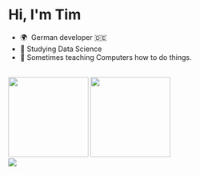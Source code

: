# Hi, I'm Tim
- 🌍  German developer 🇩🇪
- 📖  Studying Data Science
- 🤖  Sometimes teaching Computers how to do things.

<br />

<span>
  <picture>
    <source 
      srcset="https://github-readme-stats.vercel.app/api?username=turulix&show_icons=true&hide_border=false&title_color=3B1F94f&icon_color=FFE500&bg_color=09131B&text_color=ffffff&border_color=0c1a25&hide_rank=true&hide=contribs"
      media="(prefers-color-scheme: dark)"
    />
    <source
      srcset="https://github-readme-stats.vercel.app/api?username=turulix&show_icons=true&hide_border=false&hide_rank=true&hide=contribs"
      media="(prefers-color-scheme: light), (prefers-color-scheme: no-preference)"
    />
    <img height="160" src="https://github-readme-stats.vercel.app/api?username=turulix&show_icons=true&hide_border=false&hide_rank=true&hide=contribs" />
  </picture>
</span>
<span>
  <picture>
    <source 
      srcset="https://github-readme-stats.vercel.app/api/top-langs/?username=turulix&layout=compact&show_icons=true&hide_border=false&title_color=3B1F94f&icon_color=FFE500&bg_color=09131B&text_color=ffffff&border_color=0c1a25"
      media="(prefers-color-scheme: dark)"
    />
    <source
      srcset="https://github-readme-stats.vercel.app/api/top-langs/?username=turulix&layout=compact&show_icons=true&hide_border=false"
      media="(prefers-color-scheme: light), (prefers-color-scheme: no-preference)"
    />
    <img height="160" src="https://github-readme-stats.vercel.app/api/top-langs/?username=turulix&layout=compact&show_icons=true&hide_border=false" />
  </picture>
</span>

<br/>

<picture>
<source 
  srcset="https://tech-radar-og.vercel.app/api?section_names=Adopt%3BTrial&section_desc=Technologies+already+used+for+a+long+time+and%2For+various+projects.%3BTechnologies+used+for+a+short+period+of+time+and+with+high+interest.&group_names=Languages%3BFrontend%3BBackend+%2F+Data+%2F+Cloud&width=560&height=550&theme=dark&section1_group1=C%23%3BTypeScript%3BPython%3BRust&section1_group2=Vue%203%3BNuxt%203%3BTailwindcss&section1_group3=.NET+Core%3BNode.js%3BPostgres%3BMongoDB%3BRedis%3BSupabase&section2_group1=C++&section2_group2=React%3BNextJs&section2_group3=SurrealDB%3BKubernetes%3BTerraform"
  media="(prefers-color-scheme: dark)"
/>
<source
  srcset="https://tech-radar-og.vercel.app/api?section_names=Adopt%3BTrial&section_desc=Technologies+already+used+for+a+long+time+and%2For+various+projects.%3BTechnologies+used+for+a+short+period+of+time+and+with+high+interest.&group_names=Languages%3BFrontend%3BBackend+%2F+Data+%2F+Cloud&width=560&height=550&theme=light&section1_group1=C%23%3BTypeScript%3BPython%3BRust&section1_group2=Vue%203%3BNuxt%203%3BTailwindcss&section1_group3=.NET+Core%3BNode.js%3BPostgres%3BMongoDB%3BRedis%3BSupabase&section2_group1=C++&section2_group2=React%3BNextJs&section2_group3=SurrealDB%3BKubernetes%3BTerraform"
  media="(prefers-color-scheme: light), (prefers-color-scheme: no-preference)"
/>
<img src="https://tech-radar-og.vercel.app/api?section_names=Adopt%3BTrial&section_desc=Technologies+already+used+for+a+long+time+and%2For+various+projects.%3BTechnologies+used+for+a+short+period+of+time+and+with+high+interest.&group_names=Languages%3BFrontend%3BBackend+%2F+Data+%2F+Cloud&width=560&height=550&theme=light&section1_group1=C%23%3BTypeScript%3BPython%3BRust&section1_group2=Vue%203%3BNuxt%203%3BTailwindcss&section1_group3=.NET+Core%3BNode.js%3BPostgres%3BMongoDB%3BRedis%3BSupabase&section2_group1=C++&section2_group2=React%3BNextJs&section2_group3=SurrealDB%3BKubernetes%3BTerraform" />
</picture>
